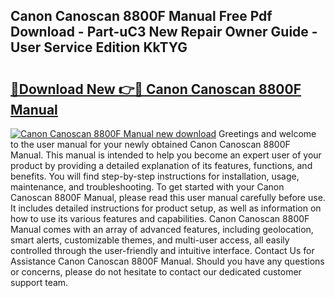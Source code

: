 ## Canon Canoscan 8800F Manual Free Pdf Download - Part-uC3 New Repair Owner Guide - User Service Edition KkTYG

# <h2><a href="http://bc39159.oget.top/?id=Canon+Canoscan+8800F+Manual">🔗Download New 👉🔴 Canon Canoscan 8800F Manual</a></h2>

[![Canon Canoscan 8800F Manual new download](https://i.imgur.com/5g1atiW.png)](http://bc39159.oget.top/?id=Canon+Canoscan+8800F+Manual)
Greetings and welcome to the user manual for your newly obtained Canon Canoscan 8800F Manual. This manual is intended to help you become an expert user of your product by providing a detailed explanation of its features, functions, and benefits. You will find step-by-step instructions for installation, usage, maintenance, and troubleshooting. To get started with your Canon Canoscan 8800F Manual, please read this user manual carefully before use. It includes detailed instructions for product setup, as well as information on how to use its various features and capabilities. Canon Canoscan 8800F Manual comes with an array of advanced features, including geolocation, smart alerts, customizable themes, and multi-user access, all easily controlled through the user-friendly and intuitive interface. Contact Us for Assistance Canon Canoscan 8800F Manual. Should you have any questions or concerns, please do not hesitate to contact our dedicated customer support team.
